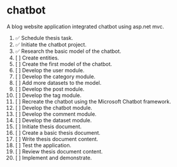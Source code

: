 # chatbot

A blog website application integrated chatbot using asp.net mvc.

1. :white_check_mark: Schedule thesis task.
2. :white_check_mark: Initiate the chatbot project.
3. :white_check_mark: Research the basic model of the chatbot.
4. [ ] Create entities.
5. [ ] Create the first model of the chatbot.
6. [ ] Develop the user module.
7. [ ] Develop the category module.
8. [ ] Add more datasets to the model.
9. [ ] Develop the post module.
10. [ ] Develop the tag module.
11. [ ] Recreate the chatbot using the Microsoft Chatbot framework.
12. [ ] Develop the chatbot module.
13. [ ] Develop the comment module.
14. [ ] Develop the dataset module.
15. [ ] Initiate thesis document.
16. [ ] Create a basic thesis document.
17. [ ] Write thesis document content.
18. [ ] Test the application.
19. [ ] Review thesis document content.
20. [ ] Implement and demonstrate.
